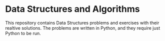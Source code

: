 # Data Structures and Algorithms

This repository contains Data Structures problems and exercises with their realtive solutions.
The problems are written in Python, and they require just Python to be run. 
